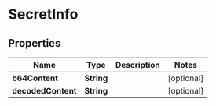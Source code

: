 

# SecretInfo


## Properties

| Name | Type | Description | Notes |
|------------ | ------------- | ------------- | -------------|
|**b64Content** | **String** |  |  [optional] |
|**decodedContent** | **String** |  |  [optional] |



